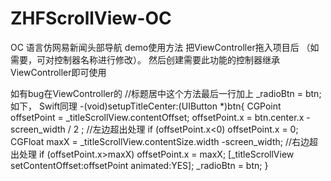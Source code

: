 # ZHFScrollView-OC
OC 语言仿网易新闻头部导航
demo使用方法
把ViewController拖入项目后 （如需要，可对控制器名称进行修改）。
然后创建需要此功能的控制器继承ViewController即可使用

如有bug在ViewController的
//标题居中这个方法最后一行加上  _radioBtn = btn; 
如下， Swift同理
-(void)setupTitleCenter:(UIButton *)btn{
    CGPoint offsetPoint = _titleScrollView.contentOffset;
    offsetPoint.x =  btn.center.x -  screen_width / 2 ;
    //左边超出处理
    if (offsetPoint.x<0) offsetPoint.x = 0;
    CGFloat maxX = _titleScrollView.contentSize.width -screen_width;
    //右边超出处理
    if (offsetPoint.x>maxX) offsetPoint.x = maxX;
    [_titleScrollView setContentOffset:offsetPoint animated:YES];
     _radioBtn = btn;
}

